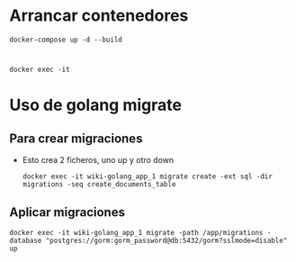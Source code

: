 # Arrancar contenedores

`docker-compose up -d --build`

# 

`docker exec -it `

# Uso de golang migrate

## Para crear migraciones

* Esto crea 2 ficheros, uno up y otro down

	`docker exec -it wiki-golang_app_1 migrate create -ext sql -dir migrations -seq create_documents_table`

## Aplicar migraciones

`docker exec -it wiki-golang_app_1 migrate -path /app/migrations -database "postgres://gorm:gorm_password@db:5432/gorm?sslmode=disable" up`
